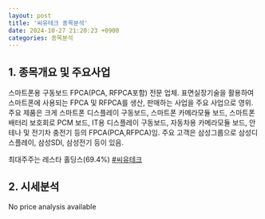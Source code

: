 ```yaml
---
layout: post
title: '씨유테크 종목분석'
date: 2024-10-27 21:20:23 +0900
categories: 종목분석
---
```


## 1. 종목개요 및 주요사업

스마트폰용 구동보드 FPCA(PCA, RFPCA포함) 전문 업체. 표면실장기술을 활용하여 스마트폰에 사용되는 FPCA 및 RFPCA를 생산, 판매하는 사업을 주요 사업으로 영위. 주요 제품은 크게 스마트폰 디스플레이 구동보드, 스마트폰 카메라모듈 보드, 스마트폰 배터리 보호회로 PCM 보드, IT용 디스플레이 구동보드, 자동차용 카메라모듈 보드, 안테나 및 전기차 충전기 등의 FPCA(PCA,RFPCA)임. 주요 고객은 삼성그룹으로 삼성디스플레이, 삼성SDI, 삼성전기 등이 있음.

최대주주는 레스타 홀딩스(69.4%)
[#씨유테크](#)

## 2. 시세분석

No price analysis available
